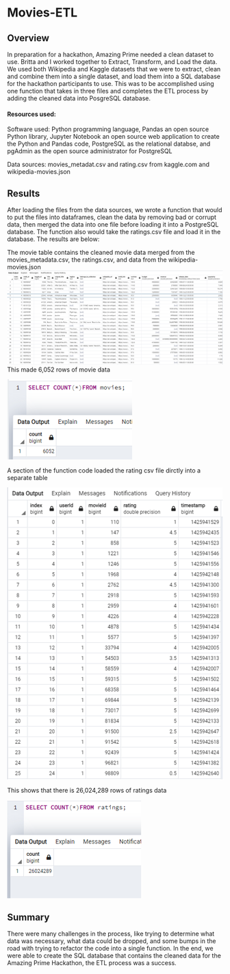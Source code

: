 # Movies-ETL
## Overview
In preparation for a hackathon, Amazing Prime needed a clean dataset to use. Britta and I worked together to Extract, Transform, and Load the data. We used both Wikipedia and Kaggle datasets that we were to extract, clean and combine them into a single dataset, and load them into a SQL database for the hackathon participants to use. This was to be accomplished using one function that takes in three files and completes the ETL process by adding the cleaned data into PosgreSQL database.
#### Resources used:
Software used: Python programming language, Pandas an open source Python library, Jupyter Notebook an open source web application to create the Python and Pandas code, PostgreSQL as the relational databse, and pgAdmin as the open source administrator for PostgreSQL

Data sources: movies_metadat.csv and rating.csv from kaggle.com and wikipedia-movies.json

## Results
After loading the files from the data sources, we wrote a function that would to put the files into dataframes, clean the data by removing bad or corrupt data, then merged the data into one file before loading it into a PostgreSQL database. The function also would take the ratings.csv file and load it in the database. The results are below:

The movie table contains the cleaned movie data merged from the movies_metadata.csv, the ratings.csv, and data from the wikipedia-movies.json
<img src=Resources\movies_table.png> This made 6,052 rows of movie data

<img src=Resources\movies_query.png>



A section of the function code loaded the rating csv file dirctly into a separate table


<img src=Resources\ratings_table.png>

This shows that there is 26,024,289 rows of ratings data

<img src=Resources\ratings_query.png>


## Summary

There were many challenges in the process, like trying to determine what data was necessary, what data could be dropped, and some bumps in the road with trying to refactor the code into a single function. In the end, we were able to create the SQL database that contains the cleaned data for the Amazing Prime Hackathon, the ETL process was a success.